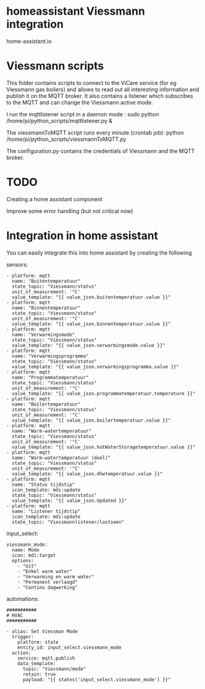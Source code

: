 # homeassistant Viessmann integration
home-assistant.io

# Viessmann scripts
This folder contains scripts to connect to the ViCare service (for eg Viessmann gas boilers) and allows to read out all interesting information and publish it on the MQTT broker.
It also contains a listener which subscribes to the MQTT and can change the Viessmann active mode.

I run the mqttlistener script in a daemon mode : sudo python /home/pi/python_scripts/mqttlistener.py &

The viessmannToMQTT script runs every minute (crontab job): python /home/pi/python_scripts/viessmannToMQTT.py

The configuration.py contains the credentials of Viessmann and the MQTT broker.

# TODO
Creating a home assistant component

Improve some error handling (but not critical now)

# Integration in home assistant
You can easily integrate this into home assistant by creating the following 

sensors:
```
- platform: mqtt
  name: "Buitentemperatuur"
  state_topic: "Viessmann/status"
  unit_of_measurement: '°C'
  value_template: "{{ value_json.buitentemperatuur.value }}"
- platform: mqtt
  name: "Binnentemperatuur"
  state_topic: "Viessmann/status"
  unit_of_measurement: '°C'
  value_template: "{{ value_json.binnentemperatuur.value }}"
- platform: mqtt
  name: "Verwarmingsmode"
  state_topic: "Viessmann/status"
  value_template: "{{ value_json.verwarmingsmode.value }}"
- platform: mqtt
  name: "Verwarmingsprogramma"
  state_topic: "Viessmann/status"
  value_template: "{{ value_json.verwarmingsprogramma.value }}"
- platform: mqtt
  name: "Programmatemperatuur"
  state_topic: "Viessmann/status"
  unit_of_measurement: '°C'
  value_template: "{{ value_json.programmatemperatuur.temperature }}"
- platform: mqtt
  name: "Boilertemperatuur"
  state_topic: "Viessmann/status"
  unit_of_measurement: '°C'
  value_template: "{{ value_json.boilertemperatuur.value }}"
- platform: mqtt
  name: "Warm-watertemperatuur"
  state_topic: "Viessmann/status"
  unit_of_measurement: '°C'
  value_template: "{{ value_json.hotWaterStoragetemperatuur.value }}"
- platform: mqtt
  name: "Warm-watertemperatuur (doel)"
  state_topic: "Viessmann/status"
  unit_of_measurement: '°C'
  value_template: "{{ value_json.dhwtemperatuur.value }}"
- platform: mqtt
  name: "Status tijdstip"
  icon_template: mdi:update
  state_topic: "Viessmann/status"
  value_template: "{{ value_json.Updated }}"
- platform: mqtt
  name: "Listener tijdstip"
  icon_template: mdi:update
  state_topic: "Viessmannlistener/lastseen"
```

input_select:
```
viessmann_mode:
  name: Mode
  icon: mdi:target
  options:
    - "Uit"
    - "Enkel warm water"
    - "Verwarming en warm water"
    - "Permanent verlaagd"
    - "Continu dagwerking"
```

automations:
```
###########
# HVAC
###########

- alias: Set Viessman Mode
  trigger:
    platform: state
    entity_id: input_select.viessmann_mode
  action:
    service: mqtt.publish
    data_template:
      topic: "Viessmann/mode"
      retain: true
      payload: "{{ states('input_select.viessmann_mode') }}"
```
